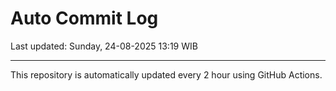# Auto Commit Log

Last updated: Sunday, 24-08-2025 13:19 WIB

---

This repository is automatically updated every 2 hour using GitHub Actions.
